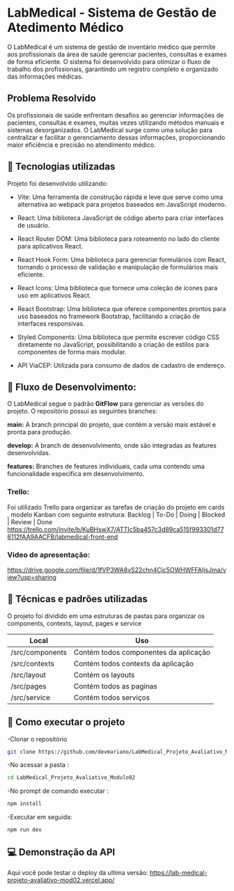 # LabMedical - Sistema de Gestão de Atedimento Médico 

O LabMedical é um sistema de gestão de inventário médico que permite aos profissionais da área de saúde gerenciar pacientes, consultas e exames de forma eficiente. O sistema foi desenvolvido para otimizar o fluxo de trabalho dos profissionais, garantindo um registro completo e organizado das informações médicas.

## Problema Resolvido

Os profissionais de saúde enfrentam desafios ao gerenciar informações de pacientes, consultas e exames, muitas vezes utilizando métodos manuais e sistemas desorganizados. O LabMedical surge como uma solução para centralizar e facilitar o gerenciamento dessas informações, proporcionando maior eficiência e precisão no atendimento médico.

## 🔧 Tecnologias utilizadas

Projeto foi desenvolvido utilizando:

- Vite: Uma ferramenta de construção rápida e leve que serve como uma alternativa ao webpack para projetos baseados em JavaScript moderno.

- React: Uma biblioteca JavaScript de código aberto para criar interfaces de usuário.

- React Router DOM: Uma biblioteca para roteamento no lado do cliente para aplicativos React.

- React Hook Form: Uma biblioteca para gerenciar formulários com React, tornando o processo de validação e manipulação de formulários mais eficiente.

- React Icons: Uma biblioteca que fornece uma coleção de ícones para uso em aplicativos React.

- React Bootstrap: Uma biblioteca que oferece componentes prontos para uso baseados no framework Bootstrap, facilitando a criação de interfaces responsivas.

- Styled Components: Uma biblioteca que permite escrever código CSS diretamente no JavaScript, possibilitando a criação de estilos para componentes de forma mais modular.

- API ViaCEP: Utilizada para consumo de dados de cadastro de endereço.

## 📗 Fluxo de Desenvolvimento: 

O LabMedical segue o padrão **GitFlow** para gerenciar as versões do projeto. O repositório possui as seguintes branches:

**main:** A branch principal do projeto, que contém a versão mais estável e pronta para produção.

**develop:** A branch de desenvolvimento, onde são integradas as features desenvolvidas.

**features:** Branches de features individuais, cada uma contendo uma funcionalidade específica em desenvolvimento.
###  Trello:
Foi utilizado Trello para organizar as tarefas de criação do projeto em cards , modelo Kanban com seguinte estrutura: Backlog | To-Do | Doing | Blocked | Review | Done
 https://trello.com/invite/b/KuBHswX7/ATTIc5ba457c3d89ca515f993301d776112fAA9AACFB/labmedical-front-end

### Vídeo de apresentação: 
https://drive.google.com/file/d/1fVP3WA8vS22chn4Cjc5OWHWFFAIjsJma/view?usp=sharing


## 🧰 Técnicas e padrões utilizadas

O projeto foi dividido em uma estruturas de pastas para organizar os components, contexts, layout, pages e service

| Local | Uso |
| ------ | ------ |
| /src/components | Contém todos componentes da aplicação |
| /src/contexts | Contém todos contexts da aplicação |
| /src/layout | Contém os layouts |
| /src/pages | Contém todos as paginas |
| /src/service | Contém todos serviços |


## 🚀 Como executar o projeto

-Clonar o repositório
```sh 
git clone https://github.com/devmariano/LabMedical_Projeto_Avaliativo_Mod02.git
```
-No acessar a pasta :
```sh
cd LabMedical_Projeto_Avaliativo_Modulo02
```
-No prompt de comando executar :
```sh
npm install 
```
-Executar em seguida:
```sh
npm run dev
```

## 💻 Demonstração da API 

Aqui você pode testar o deploy da ultima versão: 
https://lab-medical-projeto-avaliativo-mod02.vercel.app/